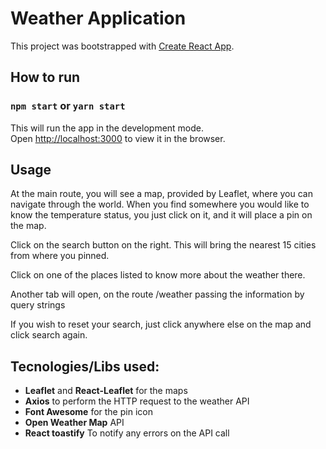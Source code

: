 # Weather Application

This project was bootstrapped with [Create React App](https://github.com/facebook/create-react-app).

## How to run

### `npm start` or `yarn start`

This will run the app in the development mode.<br />
Open [http://localhost:3000](http://localhost:3000) to view it in the browser.

## Usage

At the main route, you will see a map, provided by Leaflet, where you can navigate through the world.
When you find somewhere you would like to know the temperature status, you just click on it, and it will place a pin on the map.

Click on the search button on the right. This will bring the nearest 15 cities from where you pinned.

Click on one of the places listed to know more about the weather there.

Another tab will open, on the route /weather passing the information by query strings

If you wish to reset your search, just click anywhere else on the map and click search again.

## Tecnologies/Libs used:

- **Leaflet** and **React-Leaflet** for the maps
- **Axios** to perform the HTTP request to the weather API
- **Font Awesome** for the pin icon
- **Open Weather Map** API
- **React toastify** To notify any errors on the API call
